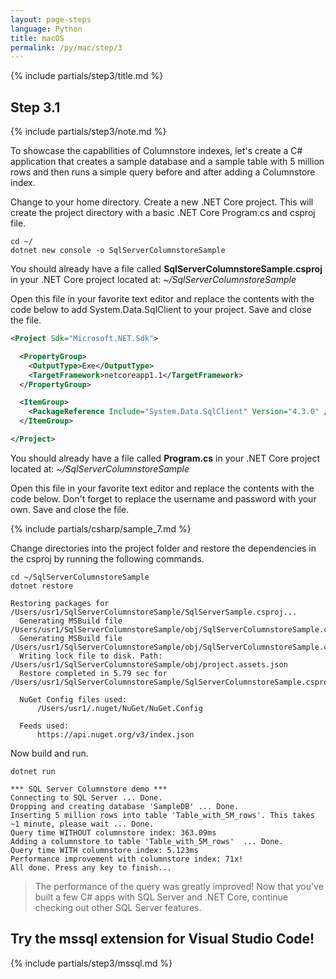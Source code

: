 ```yaml
---
layout: page-steps
language: Python
title: macOS
permalink: /py/mac/step/3
---
```


{% include partials/step3/title.md %}

## Step 3.1
{% include partials/step3/note.md %}

To showcase the capabilities of Columnstore indexes, let's create a C# application that creates a sample database and a sample table with 5 million rows and then runs a simple query before and after adding a Columnstore index.

Change to your home directory. Create a new .NET Core project. This will create the project directory with a basic .NET Core Program.cs and csproj file.

```terminal
cd ~/
dotnet new console -o SqlServerColumnstoreSample
```

You should already have a file called **SqlServerColumnstoreSample.csproj** in your .NET Core project located at: _~/SqlServerColumnstoreSample_

Open this file in your favorite text editor and replace the contents with the code below to add System.Data.SqlClient to your project. Save and close the file.

```xml
<Project Sdk="Microsoft.NET.Sdk">

  <PropertyGroup>
    <OutputType>Exe</OutputType>
    <TargetFramework>netcoreapp1.1</TargetFramework>
  </PropertyGroup>

  <ItemGroup>
    <PackageReference Include="System.Data.SqlClient" Version="4.3.0" />
  </ItemGroup>

</Project>
```

You should already have a file called **Program.cs** in your .NET Core project located at: _~/SqlServerColumnstoreSample_

Open this file in your favorite text editor and replace the contents with the code below. Don't forget to replace the username and password with your own. Save and close the file.

{% include partials/csharp/sample_7.md %}

Change directories into the project folder and restore the dependencies in the csproj by running the following commands.

```terminal
cd ~/SqlServerColumnstoreSample
dotnet restore
```

```results
Restoring packages for /Users/usr1/SqlServerColumnstoreSample/SqlServerSample.csproj...
  Generating MSBuild file /Users/usr1/SqlServerColumnstoreSample/obj/SqlServerColumnstoreSample.csproj.nuget.g.props.
  Generating MSBuild file /Users/usr1/SqlServerColumnstoreSample/obj/SqlServerColumnstoreSample.csproj.nuget.g.targets.
  Writing lock file to disk. Path: /Users/usr1/SqlServerColumnstoreSample/obj/project.assets.json
  Restore completed in 5.79 sec for /Users/usr1/SqlServerColumnstoreSample/SqlServerColumnstoreSample.csproj.

  NuGet Config files used:
      /Users/usr1/.nuget/NuGet/NuGet.Config

  Feeds used:
      https://api.nuget.org/v3/index.json
```

Now build and run.
```terminal
dotnet run
```

```results
*** SQL Server Columnstore demo ***
Connecting to SQL Server ... Done.
Dropping and creating database 'SampleDB' ... Done.
Inserting 5 million rows into table 'Table_with_5M_rows'. This takes ~1 minute, please wait ... Done.
Query time WITHOUT columnstore index: 363.09ms
Adding a columnstore to table 'Table_with_5M_rows'  ... Done.
Query time WITH columnstore index: 5.123ms
Performance improvement with columnstore index: 71x!
All done. Press any key to finish...
```

> The performance of the query was greatly improved! 
Now that you've built a few C# apps with SQL Server and .NET Core, continue checking out other SQL Server features.

## Try the mssql extension for Visual Studio Code!
{% include partials/step3/mssql.md %}
